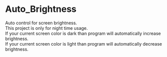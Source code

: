 # Auto_Brightness
 Auto control for screen brightness.\
 This project is only for night time usage.\
 If your current screen color is dark than program will automatically increase brightness.\
 If your current screen color is light than program will automatically decrease brightness.
